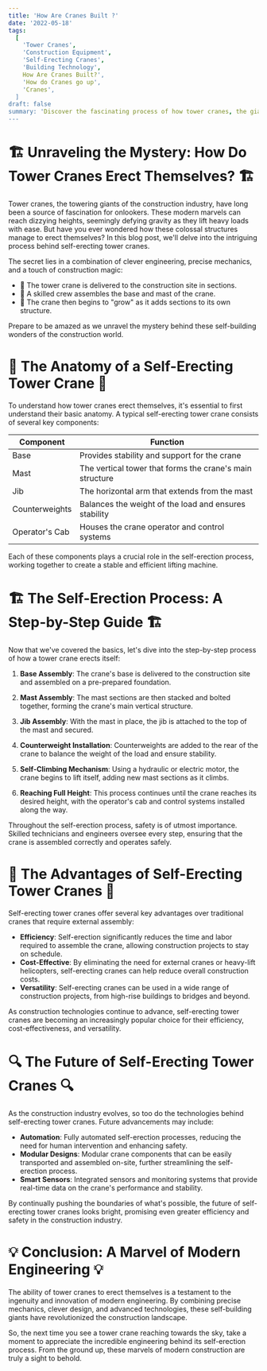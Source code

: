 ```yaml
---
title: 'How Are Cranes Built ?'
date: '2022-05-18'
tags:
  [
    'Tower Cranes',
    'Construction Equipment',
    'Self-Erecting Cranes',
    'Building Technology',
    How Are Cranes Built?',
    'How do Cranes go up',
    'Cranes',
  ]
draft: false
summary: 'Discover the fascinating process of how tower cranes, the giants of the construction world, erect themselves to reach dizzying heights. This blog post delves into the intricate mechanics and engineering behind self-erecting cranes, shedding light on one of the most impressive feats in modern construction.'
---
```


# 🏗️ Unraveling the Mystery: How Do Tower Cranes Erect Themselves? 🏗️

Tower cranes, the towering giants of the construction industry, have long been a source of fascination for onlookers. These modern marvels can reach dizzying heights, seemingly defying gravity as they lift heavy loads with ease. But have you ever wondered how these colossal structures manage to erect themselves? In this blog post, we'll delve into the intriguing process behind self-erecting tower cranes.

The secret lies in a combination of clever engineering, precise mechanics, and a touch of construction magic:

- 🏰 The tower crane is delivered to the construction site in sections.
- 🔧 A skilled crew assembles the base and mast of the crane.
- 🌿 The crane then begins to "grow" as it adds sections to its own structure.

Prepare to be amazed as we unravel the mystery behind these self-building wonders of the construction world.

# 🧩 The Anatomy of a Self-Erecting Tower Crane 🧩

To understand how tower cranes erect themselves, it's essential to first understand their basic anatomy. A typical self-erecting tower crane consists of several key components:

| Component      | Function                                                 |
| -------------- | -------------------------------------------------------- |
| Base           | Provides stability and support for the crane             |
| Mast           | The vertical tower that forms the crane's main structure |
| Jib            | The horizontal arm that extends from the mast            |
| Counterweights | Balances the weight of the load and ensures stability    |
| Operator's Cab | Houses the crane operator and control systems            |

Each of these components plays a crucial role in the self-erection process, working together to create a stable and efficient lifting machine.

# 🏗️ The Self-Erection Process: A Step-by-Step Guide 🏗️

Now that we've covered the basics, let's dive into the step-by-step process of how a tower crane erects itself:

1. **Base Assembly**: The crane's base is delivered to the construction site and assembled on a pre-prepared foundation.

2. **Mast Assembly**: The mast sections are then stacked and bolted together, forming the crane's main vertical structure.

3. **Jib Assembly**: With the mast in place, the jib is attached to the top of the mast and secured.

4. **Counterweight Installation**: Counterweights are added to the rear of the crane to balance the weight of the load and ensure stability.

5. **Self-Climbing Mechanism**: Using a hydraulic or electric motor, the crane begins to lift itself, adding new mast sections as it climbs.

6. **Reaching Full Height**: This process continues until the crane reaches its desired height, with the operator's cab and control systems installed along the way.

Throughout the self-erection process, safety is of utmost importance. Skilled technicians and engineers oversee every step, ensuring that the crane is assembled correctly and operates safely.

# 🌟 The Advantages of Self-Erecting Tower Cranes 🌟

Self-erecting tower cranes offer several key advantages over traditional cranes that require external assembly:

- **Efficiency**: Self-erection significantly reduces the time and labor required to assemble the crane, allowing construction projects to stay on schedule.
- **Cost-Effective**: By eliminating the need for external cranes or heavy-lift helicopters, self-erecting cranes can help reduce overall construction costs.
- **Versatility**: Self-erecting cranes can be used in a wide range of construction projects, from high-rise buildings to bridges and beyond.

As construction technologies continue to advance, self-erecting tower cranes are becoming an increasingly popular choice for their efficiency, cost-effectiveness, and versatility.

# 🔍 The Future of Self-Erecting Tower Cranes 🔍

As the construction industry evolves, so too do the technologies behind self-erecting tower cranes. Future advancements may include:

- **Automation**: Fully automated self-erection processes, reducing the need for human intervention and enhancing safety.
- **Modular Designs**: Modular crane components that can be easily transported and assembled on-site, further streamlining the self-erection process.
- **Smart Sensors**: Integrated sensors and monitoring systems that provide real-time data on the crane's performance and stability.

By continually pushing the boundaries of what's possible, the future of self-erecting tower cranes looks bright, promising even greater efficiency and safety in the construction industry.

# 💡 Conclusion: A Marvel of Modern Engineering 💡

The ability of tower cranes to erect themselves is a testament to the ingenuity and innovation of modern engineering. By combining precise mechanics, clever design, and advanced technologies, these self-building giants have revolutionized the construction landscape.

So, the next time you see a tower crane reaching towards the sky, take a moment to appreciate the incredible engineering behind its self-erection process. From the ground up, these marvels of modern construction are truly a sight to behold.

